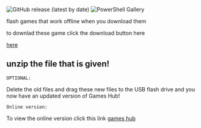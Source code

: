 ![GitHub release (latest by date)](https://img.shields.io/github/v/release/Trinculo54/Games-hub?style=for-the-badge) ![PowerShell Gallery](https://img.shields.io/static/v1?label=platform&message=WINDOWS%20|%20LINUX%20|%20CHROMEBOOK&color=blue&style=for-the-badge)

flash games that work offline when you download them

to downlad these game click the download button here

[here](https://trinculo54.github.io/Games-hub/offline/Offline.zip)
 

## unzip the file that is given!

`OPTIONAL:` 

Delete the old files and drag these new files to the USB flash drive and you now have an updated version of Games Hub!

`Online version:` 

To view the online version click this link [games hub](https://trinculo54.github.io/Games-hub/)
